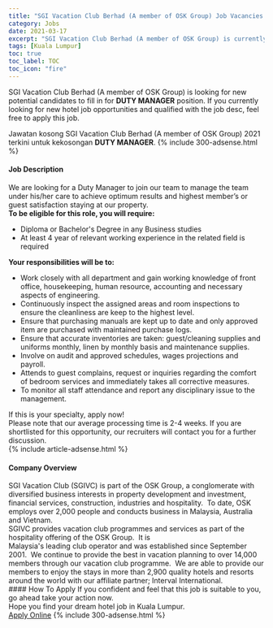 ```yaml
---
title: "SGI Vacation Club Berhad (A member of OSK Group) Job Vacancies 2021 - DUTY MANAGER" 
category: Jobs 
date: 2021-03-17 
excerpt: "SGI Vacation Club Berhad (A member of OSK Group) is currently looking for suitable person to fill in the DUTY MANAGER which positioned at Kuala Lumpur" 
tags: [Kuala Lumpur] 
toc: true 
toc_label: TOC 
toc_icon: "fire" 
--- 
```


<p>SGI Vacation Club Berhad (A member of OSK Group) is looking for new potential candidates to fill in for <b>DUTY MANAGER</b> position. If you currently looking for new hotel job opportunities and qualified with the job desc, feel free to apply this job.
</p>Jawatan kosong SGI Vacation Club Berhad (A member of OSK Group) 2021 terkini untuk kekosongan <b>DUTY MANAGER</b>. 
{% include 300-adsense.html %} 
<div><div><h4>Job Description</h4></div><div><div><span><div><div>We are looking for a Duty Manager to join our team to manage the team under his/her care to achieve optimum results and highest member&#8217;s or guest satisfaction staying at our property.&#160;<div><strong>To be eligible for this role, you will require:</strong></div><ul><li>Diploma or Bachelor's Degree in any Business studies</li><li>At least 4 year of relevant working experience in the related field is required</li></ul><div><strong>Your responsibilities will be to:</strong></div></div><ul><li>Work closely with all department and gain working knowledge of front office, housekeeping, human resource, accounting and necessary aspects of engineering.</li><li>Continuously inspect the assigned areas and room inspections to ensure the cleanliness are keep to the highest level.</li><li>Ensure that purchasing manuals are kept up to date and only approved item are purchased with maintained purchase logs.</li><li>Ensure that accurate inventories are taken: guest/cleaning supplies and uniforms monthly, linen by monthly basis and maintenance supplies.</li><li>Involve on audit and approved schedules, wages projections and payroll.</li><li>Attends to guest complains, request or inquiries regarding the comfort of bedroom services and immediately takes all corrective measures.</li><li>To monitor all staff attendance and report any disciplinary issue to the management.</li></ul><div><div>If this is your specialty, apply now!</div><div>Please note that our average processing time is 2-4 weeks. If you are shortlisted for this opportunity, our recruiters will contact you for a further discussion.</div></div></div></span></div></div></div> 
{% include article-adsense.html %} 
<div><div><h4>Company Overview</h4></div><div><div><span><div><div>
	SGI Vacation Club (SGIVC) is part of the OSK Group, a conglomerate with diversified business interests in property development and investment, financial services, construction, industries and hospitality.&#160; To date, OSK employs over 2,000 people and conducts business in Malaysia, Australia and Vietnam.</div>
<div>
	SGIVC provides vacation club programmes and services as part of the hospitality offering of the OSK Group.&#160; It is</div>
<div>
	Malaysia's leading club operator and was established since September 2001.&#160; We continue to provide the best in vacation planning to over 14,000 members through our vacation club programme.&#160; We are able to provide our members to enjoy the stays in more than 2,900 quality hotels and resorts around the world with our affiliate partner; Interval International.</div></div></span></div></div></div> 
#### How To Apply 
If you confident and feel that this job is suitable to you, go ahead take your action now. <br/> 
Hope you find your dream hotel job in Kuala Lumpur. <br/> 
<a href="https://www.jobstreet.com.my/en/job/duty-manager-4506876?jobId=jobstreet-my-job-4506876" class="btn btn--info" target="_blank" rel="nofollow noopenner">Apply Online</a> 
{% include 300-adsense.html %} 